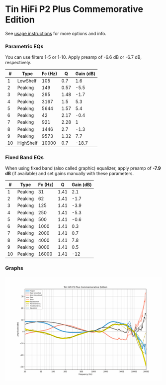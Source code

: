 # Tin HiFi P2 Plus Commemorative Edition
See [usage instructions](https://github.com/jaakkopasanen/AutoEq#usage) for more options and info.

### Parametric EQs
You can use filters 1-5 or 1-10. Apply preamp of -6.6 dB or -6.7 dB, respectively.

|   # | Type      |   Fc (Hz) |    Q |   Gain (dB) |
|-----|-----------|-----------|------|-------------|
|   1 | LowShelf  |       105 | 0.7  |         1.6 |
|   2 | Peaking   |       149 | 0.57 |        -5.5 |
|   3 | Peaking   |       295 | 1.48 |        -1.7 |
|   4 | Peaking   |      3167 | 1.5  |         5.3 |
|   5 | Peaking   |      5644 | 1.57 |         5.4 |
|   6 | Peaking   |        42 | 2.17 |        -0.4 |
|   7 | Peaking   |       921 | 2.28 |         1   |
|   8 | Peaking   |      1446 | 2.7  |        -1.3 |
|   9 | Peaking   |      9573 | 1.32 |         7.7 |
|  10 | HighShelf |     10000 | 0.7  |       -18.7 |

### Fixed Band EQs
When using fixed band (also called graphic) equalizer, apply preamp of **-7.9 dB** (if available) and set gains manually with these parameters.

|   # | Type    |   Fc (Hz) |    Q |   Gain (dB) |
|-----|---------|-----------|------|-------------|
|   1 | Peaking |        31 | 1.41 |         2.1 |
|   2 | Peaking |        62 | 1.41 |        -1.7 |
|   3 | Peaking |       125 | 1.41 |        -3.9 |
|   4 | Peaking |       250 | 1.41 |        -5.3 |
|   5 | Peaking |       500 | 1.41 |        -0.6 |
|   6 | Peaking |      1000 | 1.41 |         0.3 |
|   7 | Peaking |      2000 | 1.41 |         0.7 |
|   8 | Peaking |      4000 | 1.41 |         7.8 |
|   9 | Peaking |      8000 | 1.41 |         0.5 |
|  10 | Peaking |     16000 | 1.41 |       -12   |

### Graphs
![](./Tin%20HiFi%20P2%20Plus%20Commemorative%20Edition.png)
